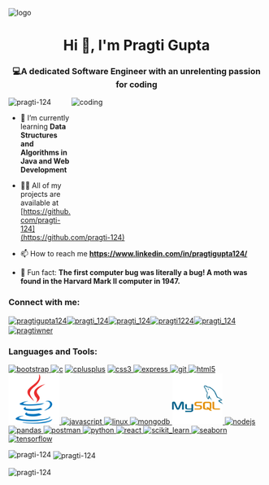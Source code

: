 

<!--
**pragti-124/pragti-124** is a ✨ _special_ ✨ repository because its `README.md` (this file) appears on your GitHub profile.

Here are some ideas to get you started:

- 🔭 I’m currently working on ...
- 🌱 I’m currently learning ...
- 👯 I’m looking to collaborate on ...
- 🤔 I’m looking for help with ...
- 💬 Ask me about ...
- 📫 How to reach me: ...
- 😄 Pronouns: ...
- ⚡ Fun fact: ...
-->
![logo](https://github.com/pragti-124/pragti-124/blob/main/github%20banner.avif)

<h1 align="center">Hi 👋, I'm Pragti Gupta</h1>
<h3 align="center">💻A dedicated Software Engineer with an unrelenting passion for coding</h3>

<img align="right" alt="coding" width="380" height="250" src="https://user-images.githubusercontent.com/74038190/212747903-e9bdf048-2dc8-41f9-b973-0e72ff07bfba.gif">

<p align="left"> <img src="https://komarev.com/ghpvc/?username=pragti-124&label=Profile%20views&color=0e75b6&style=flat" alt="pragti-124" /> </p>

- 🌱 I’m currently learning **Data Structures and Algorithms in Java and Web Development**

- 👨‍💻 All of my projects are available at [https://github.com/pragti-124](https://github.com/pragti-124)

- 📫 How to reach me **https://www.linkedin.com/in/pragtigupta124/**

- 🧩 Fun fact: **The first computer bug was literally a bug! A moth was found in the Harvard Mark II computer in 1947.**

<h3 align="left">Connect with me:</h3>
<p align="left">
<a href="https://linkedin.com/in/pragtigupta124" target="blank"><img align="center" src="https://user-images.githubusercontent.com/74038190/235294012-0a55e343-37ad-4b0f-924f-c8431d9d2483.gif" alt="pragtigupta124" width="100" /></a><a href="https://instagram.com/pragti_124" target="blank"><img align="center" src="https://media.tenor.com/QsaxvK8W_AoAAAAj/araslot-instagram.gif" alt="pragti_124"  width="100" /></a><a href="https://www.codechef.com/pragti_124" target="blank"><img align="center" src="https://i.pinimg.com/originals/c5/d9/fc/c5d9fc1e18bcf039f464c2ab6cfb3eb6.jpg" alt="pragti_124" width="100" /></a><a href="https://www.hackerrank.com/pragti1224" target="blank"><img align="center" src="https://cdn.dribbble.com/users/1771471/screenshots/14108349/media/0d446f06dbc6f204fdcb138902df65c9.gif" alt="pragti1224" width="300" /></a><a href="https://www.leetcode.com/pragti_124" target="blank"><img align="center" src="https://raw.githubusercontent.com/rahuldkjain/github-profile-readme-generator/master/src/images/icons/Social/leet-code.svg" alt="pragti_124" width="100" /></a> <a href="https://auth.geeksforgeeks.org/user/pragtiwner" target="blank"><img align="center" src="https://raw.githubusercontent.com/rahuldkjain/github-profile-readme-generator/master/src/images/icons/Social/geeks-for-geeks.svg" alt="pragtiwner" width="100" /></a>
</p>






<h3 align="left">Languages and Tools:</h3>
<p align="left"> 
  <a href="https://getbootstrap.com" target="_blank" rel="noreferrer"> <img src="https://user-images.githubusercontent.com/74038190/212280805-9bcb336b-8c55-46a8-abf8-ff286ab55472.gif" alt="bootstrap" width="100"/> </a> <a href="https://www.cprogramming.com/" target="_blank" rel="noreferrer"> <img src="https://i.pinimg.com/originals/b8/15/09/b815094cd0e667c0cd59cce9892f2ab8.gif" alt="c" width="100"/></a> <a href="https://www.w3schools.com/cpp/" target="_blank" rel="noreferrer"> <img src="https://www.technox-ets.org/web/image/50871-864712cb/uZudKm_0Q.gif" alt="cplusplus" width="150"/></a> <a href="https://www.w3schools.com/css/" target="_blank" rel="noreferrer"> <img src="https://github.com/Anmol-Baranwal/Cool-GIFs-For-GitHub/assets/74038190/67f477ed-6624-42da-99f0-1a7b1a16eecb" alt="css3" width="100"/> </a><a href="https://expressjs.com" target="_blank" rel="noreferrer"> <img src="https://github.com/Anmol-Baranwal/Cool-GIFs-For-GitHub/assets/74038190/1a797f46-efe4-41e6-9e75-5303e1bbcbfa" alt="express" width="100" /> </a><a href="https://git-scm.com/" target="_blank" rel="noreferrer"> <img src="https://user-images.githubusercontent.com/74038190/212281775-b468df30-4edc-4bf8-a4ee-f52e1aaddc86.gif" alt="git" width="100"/> </a><a href="https://www.w3.org/html/" target="_blank" rel="noreferrer"> <img src="https://github.com/Anmol-Baranwal/Cool-GIFs-For-GitHub/assets/74038190/29fd6286-4e7b-4d6c-818f-c4765d5e39a9" alt="html5" width="100"/> </a> <a href="https://www.java.com" target="_blank" rel="noreferrer"> <img src="https://raw.githubusercontent.com/devicons/devicon/master/icons/java/java-original.svg" alt="java" width="100"/> </a><a href="https://developer.mozilla.org/en-US/docs/Web/JavaScript" target="_blank" rel="noreferrer"> <img src="https://user-images.githubusercontent.com/74038190/212257454-16e3712e-945a-4ca2-b238-408ad0bf87e6.gif" alt="javascript" width="100"/> </a> <a href="https://www.linux.org/" target="_blank" rel="noreferrer"> <img src="https://media.tenor.com/Ry_PKIggWaAAAAAM/penguin-jumping.gif" alt="linux" width="100"/> </a> <a href="https://www.mongodb.com/" target="_blank" rel="noreferrer"> <img src="https://github.com/Anmol-Baranwal/Cool-GIFs-For-GitHub/assets/74038190/398b19b1-9aae-4c1f-8bc0-d172a2c08d68" alt="mongodb" width="100" /> </a><a href="https://www.mysql.com/" target="_blank" rel="noreferrer"> <img src="https://raw.githubusercontent.com/devicons/devicon/master/icons/mysql/mysql-original-wordmark.svg" alt="mysql" width="100"/> </a><a href="https://nodejs.org" target="_blank" rel="noreferrer"> <img src="https://user-images.githubusercontent.com/74038190/212257460-738ff738-247f-4445-a718-cdd0ca76e2db.gif" alt="nodejs" width="100"/> </a><a href="https://pandas.pydata.org/" target="_blank" rel="noreferrer"> <img src="https://encrypted-tbn0.gstatic.com/images?q=tbn:ANd9GcSHZd37oUzVXPHOsl-Ygg5hzYpZs7Djvk-vSw&s" alt="pandas" width="100"/> </a> <a href="https://postman.com" target="_blank" rel="noreferrer"> <img src="https://cdn.dribbble.com/users/821521/screenshots/18449405/postman-logo-animation_main.gif" alt="postman" width="200"/> </a> <a href="https://www.python.org" target="_blank" rel="noreferrer"> <img src="https://user-images.githubusercontent.com/74038190/212257472-08e52665-c503-4bd9-aa20-f5a4dae769b5.gif" alt="python" width="100"/> </a> <a href="https://reactjs.org/" target="_blank" rel="noreferrer"> <img src="https://user-images.githubusercontent.com/74038190/212257467-871d32b7-e401-42e8-a166-fcfd7baa4c6b.gif" alt="react" width="100"/> </a> <a href="https://scikit-learn.org/" target="_blank" rel="noreferrer"> <img src="https://upload.wikimedia.org/wikipedia/commons/0/05/Scikit_learn_logo_small.svg" alt="scikit_learn" width="100"/> </a><a href="https://seaborn.pydata.org/" target="_blank" rel="noreferrer"> <img src="https://seaborn.pydata.org/_images/logo-mark-lightbg.svg" alt="seaborn" width="100"/> </a><a href="https://www.tensorflow.org" target="_blank" rel="noreferrer"> <img src="https://miro.medium.com/v2/resize:fit:1400/1*SB-Fu_AySBggAAxq0Q2Wew.gif" alt="tensorflow" width="100"/> </a> </p>





  

<p><img align="left" src="https://github-readme-stats.vercel.app/api/top-langs?username=pragti-124&show_icons=true&locale=en&layout=compact" alt="pragti-124" /></p>

<p>&nbsp;<img align="center" src="https://github-readme-stats.vercel.app/api?username=pragti-124&show_icons=true&locale=en" alt="pragti-124" /></p>

<p><img align="center" src="https://github-readme-streak-stats.herokuapp.com/?user=pragti-124&" alt="pragti-124" /></p>
